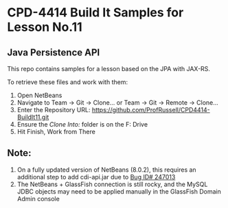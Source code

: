 # CPD-4414 Build It Samples for Lesson No.11
## Java Persistence API

This repo contains samples for a lesson based on the JPA with JAX-RS.

To retrieve these files and work with them:

1. Open NetBeans
2. Navigate to Team -> Git -> Clone... or Team -> Git -> Remote -> Clone...
3. Enter the Repository URL: https://github.com/ProfRussell/CPD4414-BuildIt11.git
4. Ensure the *Clone Into:* folder is on the F: Drive
5. Hit Finish, Work from There

## Note:

1. On a fully updated version of NetBeans (8.0.2), this requires an additional step to add cdi-api.jar due to [Bug ID# 247013](https://netbeans.org/bugzilla/show_bug.cgi?id=247013)
2. The NetBeans + GlassFish connection is still rocky, and the MySQL JDBC objects may need to be applied manually in the GlassFish Domain Admin console